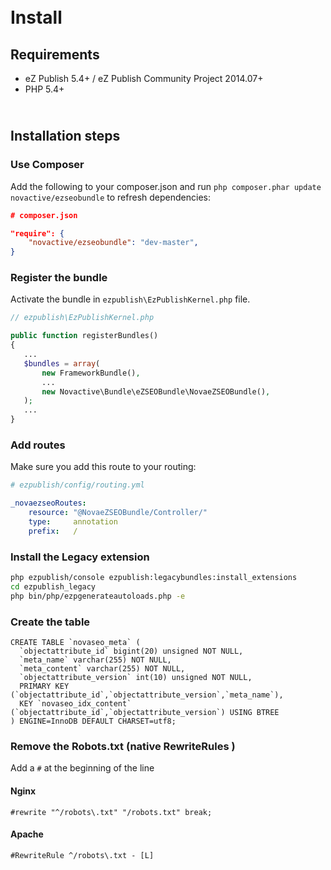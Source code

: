 # <i class="fa fa-3x fa-cogs"></i><br /> Install


## Requirements

* eZ Publish 5.4+ / eZ Publish Community Project 2014.07+
* PHP 5.4+


## <i class="fa fa-3x fa-spinner"></i><br /> Installation steps


### Use Composer

Add the following to your composer.json and run `php composer.phar update novactive/ezseobundle` to refresh dependencies:

```json
# composer.json

"require": {
    "novactive/ezseobundle": "dev-master",
}
```


### Register the bundle

Activate the bundle in `ezpublish\EzPublishKernel.php` file.

```php
// ezpublish\EzPublishKernel.php

public function registerBundles()
{
   ...
   $bundles = array(
       new FrameworkBundle(),
       ...
       new Novactive\Bundle\eZSEOBundle\NovaeZSEOBundle(),
   );
   ...
}
```


### Add routes

Make sure you add this route to your routing:

```yml
# ezpublish/config/routing.yml

_novaezseoRoutes:
    resource: "@NovaeZSEOBundle/Controller/"
    type:     annotation
    prefix:   /
```


### Install the Legacy extension

```bash
php ezpublish/console ezpublish:legacybundles:install_extensions
cd ezpublish_legacy
php bin/php/ezpgenerateautoloads.php -e
```


### Create the table

```mysql
CREATE TABLE `novaseo_meta` (
  `objectattribute_id` bigint(20) unsigned NOT NULL,
  `meta_name` varchar(255) NOT NULL,
  `meta_content` varchar(255) NOT NULL,
  `objectattribute_version` int(10) unsigned NOT NULL,
  PRIMARY KEY (`objectattribute_id`,`objectattribute_version`,`meta_name`),
  KEY `novaseo_idx_content` (`objectattribute_id`,`objectattribute_version`) USING BTREE
) ENGINE=InnoDB DEFAULT CHARSET=utf8;
```


### Remove the Robots.txt (native RewriteRules )

Add a `#` at the beginning of the line

#### Nginx

```
#rewrite "^/robots\.txt" "/robots.txt" break;
```

#### Apache

```
#RewriteRule ^/robots\.txt - [L]
```